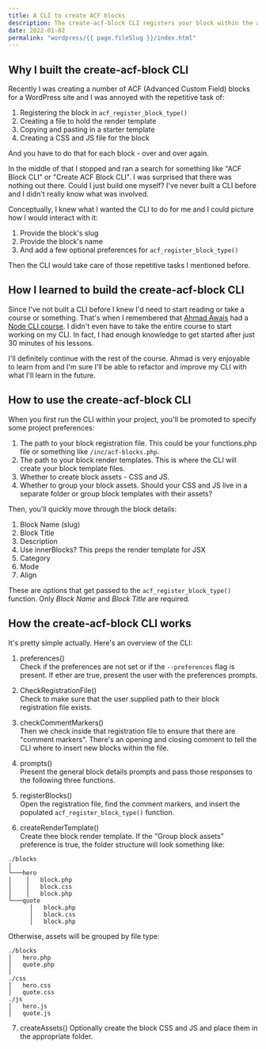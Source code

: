 ```yaml
---
title: A CLI to create ACF blocks
description: The create-acf-block CLI registers your block within the acf_register_block_type() function, scaffolds a block render template, and optionally preps CSS and JS.
date: 2022-01-02
permalink: "wordpress/{{ page.fileSlug }}/index.html"
---
```


## Why I built the create-acf-block CLI

Recently I was creating a number of ACF (Advanced Custom Field) blocks for a WordPress site and I was annoyed with the repetitive task of:

1. Registering the block in `acf_register_block_type()`
1. Creating a file to hold the render template
1. Copying and pasting in a starter template
1. Creating a CSS and JS file for the block

And you have to do that for each block - over and over again.

In the middle of that I stopped and ran a search for something like "ACF Block CLI" or "Create ACF Block CLI". I was surprised that there was nothing out there. Could I just build one myself? I've never built a CLI before and I didn't really know what was involved.

Conceptually, I knew what I wanted the CLI to do for me and I could picture how I would interact with it:

1. Provide the block's slug
1. Provide the block's name
1. And add a few optional preferences for `acf_register_block_type()`

Then the CLI would take care of those repetitive tasks I mentioned before.

## How I learned to build the create-acf-block CLI

Since I've not built a CLI before I knew I'd need to start reading or take a course or something. That's when I remembered that [Ahmad Awais](https://twitter.com/MrAhmadAwais) had a [Node CLI course](https://nodecli.com/). I didn't even have to take the entire course to start working on my CLI. In fact, I had enough knowledge to get started after just 30 minutes of his lessons.

I'll definitely continue with the rest of the course. Ahmad is very enjoyable to learn from and I'm sure I'll be able to refactor and improve my CLI with what I'll learn in the future.

## How to use the create-acf-block CLI

When you first run the CLI within your project, you'll be promoted to specify some project preferences:

1. The path to your block registration file. This could be your functions.php file or something like `/inc/acf-blocks.php`.
1. The path to your block render templates. This is where the CLI will create your block template files.
1. Whether to create block assets - CSS and JS.
1. Whether to group your block assets. Should your CSS and JS live in a separate folder or group block templates with their assets?

Then, you'll quickly move through the block details:

1. Block Name (slug)
1. Block Title
1. Description
1. Use innerBlocks? This preps the render template for JSX
1. Category
1. Mode
1. Align

These are options that get passed to the `acf_register_block_type()` function. Only _Block Name_ and _Block Title_ are required.

## How the create-acf-block CLI works

It's pretty simple actually. Here's an overview of the CLI:

1. preferences()  
   Check if the preferences are not set or if the `--preferences` flag is present. If ether are true, present the user with the preferences prompts.

2. CheckRegistrationFile()  
   Check to make sure that the user supplied path to their block registration file exists.

3. checkCommentMarkers()  
   Then we check inside that registration file to ensure that there are "comment markers". There's an opening and closing comment to tell the CLI where to insert new blocks within the file.

4. prompts()  
   Present the general block details prompts and pass those responses to the following three functions.

5. registerBlocks()  
   Open the registration file, find the comment markers, and insert the populated `acf_register_block_type()` function.

6. createRenderTemplate()  
   Create thee block render template. If the "Group block assets" preference is true, the folder structure will look something like:

```
./blocks
│
└───hero
│    │   block.php
│    │   block.css
│    │   block.php
└───quote
      │   block.php
      │   block.css
      │   block.php
```

Otherwise, assets will be grouped by file type:

```
./blocks
│   hero.php
│   quote.php
│
./css
│   hero.css
│   quote.css
./js
│   hero.js
│   quote.js
```

7. createAssets()
   Optionally create the block CSS and JS and place them in the appropriate folder.
